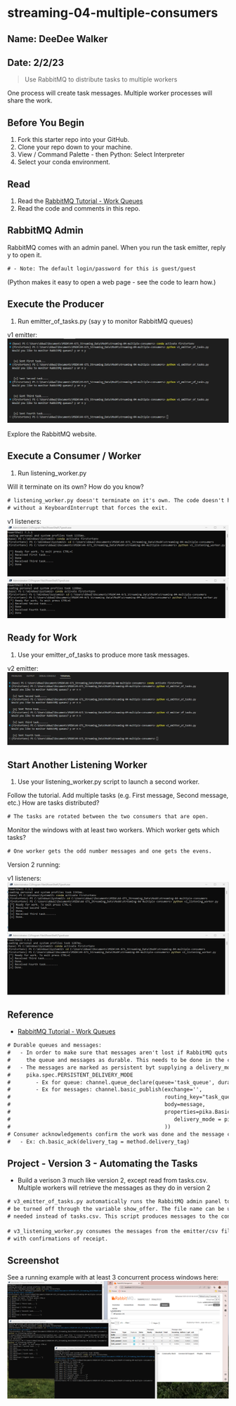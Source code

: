 # streaming-04-multiple-consumers

## Name: DeeDee Walker
## Date: 2/2/23

> Use RabbitMQ to distribute tasks to multiple workers

One process will create task messages. Multiple worker processes will share the work. 

## Before You Begin

1. Fork this starter repo into your GitHub.
1. Clone your repo down to your machine.
1. View / Command Palette - then Python: Select Interpreter
1. Select your conda environment. 

## Read

1. Read the [RabbitMQ Tutorial - Work Queues](https://www.rabbitmq.com/tutorials/tutorial-two-python.html)
1. Read the code and comments in this repo.

## RabbitMQ Admin 

RabbitMQ comes with an admin panel. When you run the task emitter, reply y to open it. 
```diff
# - Note: The default login/password for this is guest/guest
```

(Python makes it easy to open a web page - see the code to learn how.)

## Execute the Producer

1. Run emitter_of_tasks.py (say y to monitor RabbitMQ queues)

v1 emitter:
![v1 emitting terminal script](https://github.com/ddwalk77/streaming-04-multiple-consumers/blob/main/v1_emitter.png "v1 Emitting terminal script")

Explore the RabbitMQ website.

## Execute a Consumer / Worker

1. Run listening_worker.py

Will it terminate on its own? How do you know? 
```diff
# listening_worker.py doesn't terminate on it's own. The code doesn't have a connection termination 
# without a KeyboardInterrupt that forces the exit.
```

v1 listeners:
![v1 listener terminal script](https://github.com/ddwalk77/streaming-04-multiple-consumers/blob/main/v1listener.png "v1 Listening terminal script")
![v1 listener terminal2 script](https://github.com/ddwalk77/streaming-04-multiple-consumers/blob/main/v1listener2.png "v1 Listening terminal2 script")

## Ready for Work

1. Use your emitter_of_tasks to produce more task messages.

v2 emitter:
![v2 emitting terminal script](https://github.com/ddwalk77/streaming-04-multiple-consumers/blob/main/v2_emitter.png "v2 Emitting terminal script")

## Start Another Listening Worker 

1. Use your listening_worker.py script to launch a second worker. 

Follow the tutorial. 
Add multiple tasks (e.g. First message, Second message, etc.)
How are tasks distributed?
```diff
# The tasks are rotated between the two consumers that are open.
```
Monitor the windows with at least two workers. 
Which worker gets which tasks?
```diff
# One worker gets the odd number messages and one gets the evens.
```

Version 2 running:

v1 listeners:
![v2 listener terminal script](https://github.com/ddwalk77/streaming-04-multiple-consumers/blob/main/v2listener.png "v2 Listening terminal script")
![v2 listener terminal2 script](https://github.com/ddwalk77/streaming-04-multiple-consumers/blob/main/v2listener2.png "v2 Listening terminal2 script")

## Reference

- [RabbitMQ Tutorial - Work Queues](https://www.rabbitmq.com/tutorials/tutorial-two-python.html)
```diff
# Durable queues and messages: 
#   - In order to make sure that messages aren't lost if RabbitMQ quts or crashes, we must mark both 
#     the queue and messages as durable. This needs to be done in the code for the emitter and listener.
#   - The messages are marked as persistent byt supplying a delivery_mode property with the value of 
#     pika.spec.PERSISTENT_DELIVERY_MODE
#        - Ex for queue: channel.queue_declare(queue='task_queue', durable=True)
#        - Ex for messages: channel.basic_publish(exchange='',
#                                                 routing_key="task_queue",
#                                                 body=message,
#                                                 properties=pika.BasicProperties(
#                                                    delivery_mode = pika.spec.PERSISTENT_DELIVERY_MODE
#                                                 ))
# Consumer acknowledgements confirm the work was done and the message can be deleted.
#   - Ex: ch.basic_ack(delivery_tag = method.delivery_tag)
```

## Project - Version 3 - Automating the Tasks
- Build a verison 3 much like version 2, except read from tasks.csv. Multiple workers will retrieve the messages as they do in version 2
```diff
# v3_emitter_of_tasks.py automatically runs the RabbitMQ admin panel to monitor messages, but this can 
# be turned off through the variable show_offer. The file name can be updated if a different file is
# needed instead of tasks.csv. This script produces messages to the console from the csv file.

# v3_listening_worker.py consumes the messages from the emitter/csv file and displays them on the console 
# with confirmations of receipt.
```
## Screenshot

See a running example with at least 3 concurrent process windows here:
![v3 multi terminal screen script](https://github.com/ddwalk77/streaming-04-multiple-consumers/blob/main/3screens.png "v3 multi terminal screens script")
